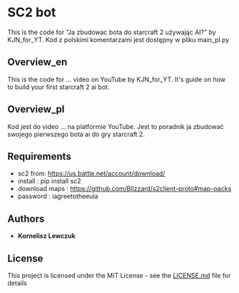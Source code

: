 # SC2 bot

This is the code for "Ja zbudowac bota do starcraft 2 używając AI?" by KJN_for_YT. Kod z polskimi komentarzami jest dostępny w pliku main_pl.py


## Overview_en

This is the code for ... video on YouTube by KJN_for_YT. It's guide on how to build your first starcraft 2 ai bot.

## Overview_pl

Kod jest do video … na platformie YouTube. Jest to poradnik ja zbudować swojego pierwszego bota ai do gry starcraft 2.

## Requirements

* sc2 from: https://us.battle.net/account/download/
* install : pip install sc2
* download maps : https://github.com/Blizzard/s2client-proto#map-packs
* password : iagreetotheeula

## Authors

* **Kornelisz Lewczuk**

## License

This project is licensed under the MIT License - see the [LICENSE.md](LICENSE.md) file for details
